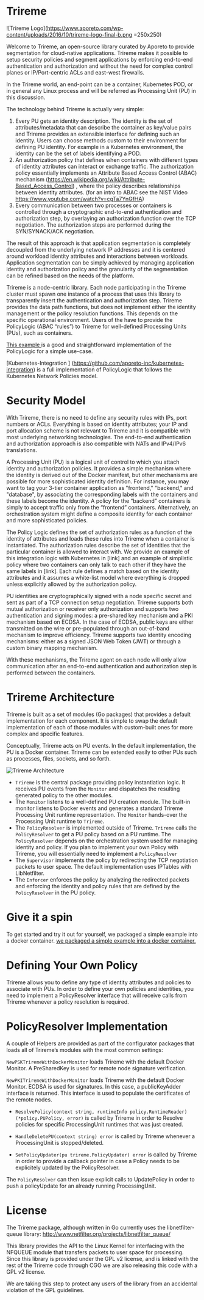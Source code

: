 # Trireme

![Trireme Logo](https://www.aporeto.com/wp-content/uploads/2016/10/trireme-logo-final-b.png =250x250)

Welcome to Trireme, an open-source library curated by Aporeto to provide segmentation for cloud-native applications.  Trireme makes it possible to setup security policies and segment applications by enforcing end-to-end authentication and authorization and without the need for complex control planes or IP/Port-centric ACLs and east-west firewalls.


In the Trireme world, an end-point can be a container, Kubernetes POD, or in general any Linux process and will be referred as Processing Unit (PU) in this discussion.


The technology behind Trireme is actually very simple:


1. Every PU gets an identity description. The identity is the set of attributes/metadata that can describe the container as key/value pairs and Trireme provides an extensible interface for defining such an identity. Users can choose methods custom to their environment for defining PU identity. For example in a Kubernetes environment, the identity can be the set of labels identifying a POD.
2. An authorization policy that defines when containers with different types of identity attributes can interact or exchange traffic. The authorization policy essentially implements an Attribute Based Access Control (ABAC) mechanism (https://en.wikipedia.org/wiki/Attribute-Based_Access_Control) , where the policy describes relationships between identity attributes. (for an intro to ABAC see the NIST Video https://www.youtube.com/watch?v=cgTa7YnGfHA)
3. Every communication between two processes or containers is controlled through a cryptographic end-to-end authentication and authorization step, by overlaying an authorization function over the TCP negotiation. The authorization steps are performed during the SYN/SYNACK/ACK negotiation.


The result of this approach is that application segmentation is completely decoupled from the underlying network IP addresses and it is centered around workload identity attributes and interactions between workloads. Application segmentation can be simply achieved by managing application identity and authorization policy and the granularity of the segmentation can be refined based on the needs of the platform.


Trireme is a node-centric library.  Each node participating in the Trireme cluster must spawn one instance of a process that uses this library to transparently insert the authentication and authorization step. Trireme provides the data path functions, but does not implement either the identity management or the policy resolution functions. This depends on the specific operational environment. Users of the have to provide the PolicyLogic (ABAC “rules”) to Trireme for well-defined Processing Units (PUs), such as containers.  


[This example ](https://github.com/aporeto-inc/trireme/tree/master/example) is a good and straightforward implementation of the PolicyLogic for a simple use-case.

[Kubernetes-Integration ] (https://github.com/aporeto-inc/kubernetes-integration) is a full implementation of PolicyLogic that follows the Kubernetes Network Policies model.

# Security Model


With Trireme, there is no need to define any security rules with IPs, port numbers or ACLs.   Everything is based on identity attributes; your IP and port allocation scheme is not relevant to Trireme and it is compatible with most underlying networking technologies. The end-to-end authentication and authorization approach is also compatible with NATs and IPv4/IPv6 translations.


A Processing Unit (PU) is a logical unit of control to which you attach identity and authorization policies.  It provides a simple mechanism where the identity is derived out of the Docker manifest, but other mechanisms are possible for more sophisticated identity definition.   For instance, you may want to tag your 3-tier container application as "frontend," "backend," and "database", by associating the corresponding  labels with the containers and these labels become the identity. A policy for the “backend” containers is simply to accept traffic only from the “frontend” containers. Alternatively, an orchestration system might define a composite identity for each container and more sophisticated policies.


The Policy Logic defines the set of authorization rules as a function of the identity of attributes and loads these rules into Trireme when a container is instantiated. The authorization rules describe the set of identities that the particular container is allowed to interact with. We provide an example of this integration logic with Kubernetes in [link] and an example of simplistic policy where two containers can only talk to each other if they have the same labels in [link]. Each rule defines a match based on the identity attributes and it assumes a white-list model where everything is dropped unless explicitly allowed by the authorization policy.


PU identities are cryptographically signed with a node specific secret and sent as part of a TCP connection setup negotiation. Trireme supports both mutual authorization or receiver only authorization and supports two authentication and signing modes:  a pre-shared key mechanism and a PKI mechanism based on ECDSA. In the case of ECDSA, public keys are either transmitted on the wire or pre-populated through an out-of-band mechanism to improve efficiency. Trireme supports two identity encoding mechanisms:  either as a signed JSON Web Token (JWT) or through a custom binary mapping mechanism.


With these mechanisms, the Trireme agent on each node will only allow communication after an end-to-end authentication and authorization step is performed between the containers.


# Trireme Architecture


Trireme is built as a set of modules (Go packages) that provides a default implementation for each component.  It is simple to swap the default implementation of each of those modules with custom-built ones for more complex and specific features.

Conceptually, Trireme acts on PU events. In the default implementation, the PU is a Docker container.  Trireme can be extended easily to other PUs such as processes, files, sockets, and so forth.

![Trireme Architecture](/architecture.png)

* `Trireme` is the central package providing policy instantiation logic. It receives PU events from the `Monitor` and dispatches the resulting generated policy to the other modules.
* The `Monitor` listens to a well-defined PU creation module.  The built-in monitor listens to Docker events and generates a standard Trireme Processing Unit runtime representation. The `Monitor` hands-over the Processing Unit runtime to `Trireme`.
* The `PolicyResolver` is implemented outside of Trireme. `Trireme` calls the `PolicyResolver` to get a PU policy based on a PU runtime. The `PolicyResolver` depends on the orchestration system used for managing identity and policy. If you plan to implement your own Policy with Trireme, you will essentially need to implement a `PolicyResolver`
* The `Supervisor` implements the policy by redirecting the TCP negotiation packets to user space. The default implementation uses IPTables with LibNetfilter.
* The `Enforcer` enforces the policy by analyzing the redirected packets and enforcing the identity and policy rules that are defined by the `PolicyResolver` in the PU policy.

# Give it a spin

To get started and try it out for yourself, we packaged a simple example into a docker container. [we packaged a simple example into a docker container. ](https://github.com/aporeto-inc/trireme/tree/master/example)

# Defining Your Own Policy

Trireme allows you to define any type of identity attributes and policies to associate with PUs.
In order to define your own policies and identities, you need to implement a PolicyResolver interface that will receive calls from Trireme whenever a policy resolution is required.

# PolicyResolver Implementation

A couple of Helpers are provided as part of the configurator packages that loads all of Trireme’s modules with the most common settings:

`NewPSKTriremeWithDockerMonitor` loads Trireme with the default Docker Monitor. A PreSharedKey is used for remote node signature verification.


`NewPKITriremeWithDockerMonitor` loads Trireme with the default Docker Monitor. ECDSA is used for signatures. In this case, a publicKeyAdder interface is returned. This interface is used to populate the certificates of the remote nodes.


* `ResolvePolicy(context string, runtimeInfo policy.RuntimeReader) (*policy.PUPolicy, error)` is called by Trireme in order to Resolve policies for specific ProcessingUnit runtimes that was just created.


* `HandleDeletePU(context string) error` is called by Trireme whenever a ProcessingUnit is stopped/deleted.


* `SetPolicyUpdater(pu trireme.PolicyUpdater) error` is called by Trireme in order to provide a callback pointer in case a Policy needs to be explicitely updated by the PolicyResolver.


The `PolicyResolver` can then issue explicit calls to UpdatePolicy in order to push a policyUpdate for an already running ProcessingUnit.

# License

The Trireme package, although written in Go currently uses the libnetfilter-queue library:
http://www.netfilter.org/projects/libnetfilter_queue/

This library provides the API to the Linux Kernel for interfacing with the NFQUEUE module
that transfers packets to user space for processing. Since this library is provided
under the GPL v2 license, and is linked with the rest of the Trireme code through CGO
we are also releasing this code with a GPL v2 license.

We are taking this step to protect any users of the library from an accidental violation
of the GPL guidelines.
